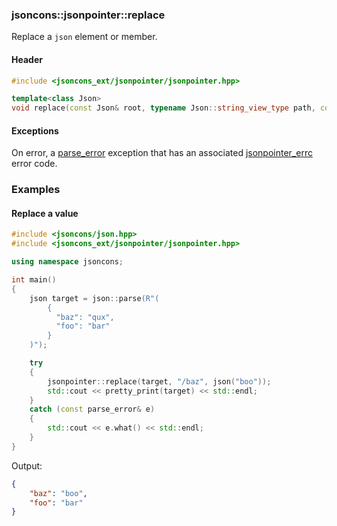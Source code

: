 ### jsoncons::jsonpointer::replace

Replace a `json` element or member.

#### Header
```c++
#include <jsoncons_ext/jsonpointer/jsonpointer.hpp>

template<class Json>
void replace(const Json& root, typename Json::string_view_type path, const Json& value)
```

#### Exceptions

On error, a [parse_error](../parse_error.md) exception that has an associated [jsonpointer_errc](jsonpointer_errc.md) error code.

### Examples

#### Replace a value

```c++
#include <jsoncons/json.hpp>
#include <jsoncons_ext/jsonpointer/jsonpointer.hpp>

using namespace jsoncons;

int main()
{
    json target = json::parse(R"(
        {
          "baz": "qux",
          "foo": "bar"
        }
    )");

    try
    {
        jsonpointer::replace(target, "/baz", json("boo"));
        std::cout << pretty_print(target) << std::endl;
    }
    catch (const parse_error& e)
    {
        std::cout << e.what() << std::endl;
    }
}
```
Output:
```json
{
    "baz": "boo",
    "foo": "bar"
}
```


